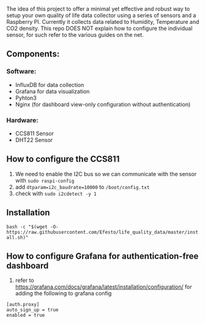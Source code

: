 The idea of this project to offer a minimal yet effective and robust way to setup your own quality of life data collector using a series of sensors and a Raspberry PI.
Currently it collects data related to Humidity, Temperature and CO2 density.
This repo DOES NOT explain how to configure the individual sensor, for such refer to the various guides on the net.

## Components:
### Software:
- InfluxDB for data collection
- Grafana for data visualization
- Pyhton3
- Nginx (for dashboard view-only configuration without authentication)

### Hardware:
- CCS811 Sensor
- DHT22 Sensor

## How to configure the CCS811
1. We need to enable the I2C bus so we can communicate with the sensor with `sudo raspi-config`
2. add `dtparam=i2c_baudrate=10000` to `/boot/config.txt`
3. check with `sudo i2cdetect -y 1`

## Installation

`bash -c "$(wget -O- https://raw.githubusercontent.com/Efesto/life_quality_data/master/install.sh)"`

## How to configure Grafana for authentication-free dashboard
1. refer to https://grafana.com/docs/grafana/latest/installation/configuration/ for adding the following to grafana config
```
[auth.proxy]
auto_sign_up = true
enabled = true
```
